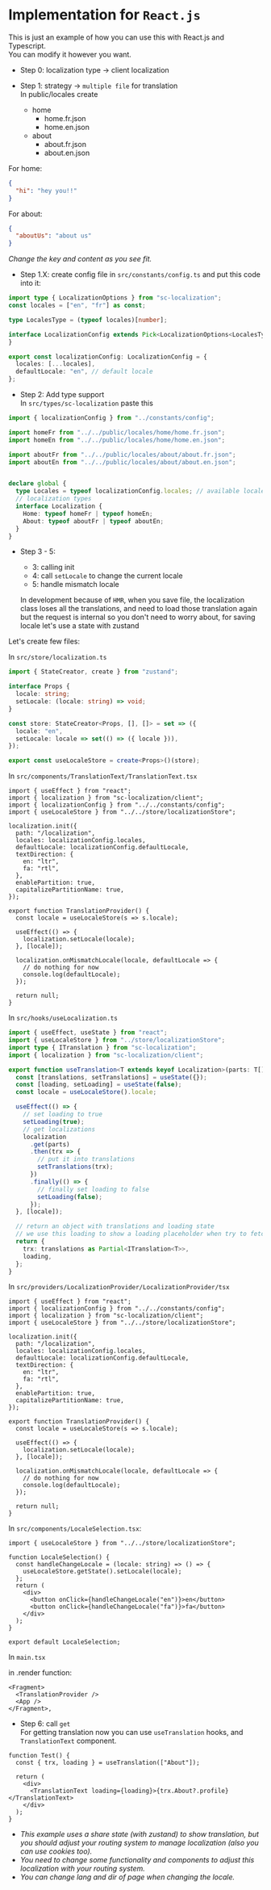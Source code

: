 # Implementation for `React.js`
This is just an example of how you can use this with React.js and Typescript.<br>
You can modify it however you want.

- Step 0: localization type -> client localization

- Step 1: strategy -> `multiple file` for translation <br>
In public/locales create
  - home
    - home.fr.json
    - home.en.json
  - about
    - about.fr.json
    - about.en.json

For home:

```json
{
  "hi": "hey you!!"
}
```
For about:

```json
{
  "aboutUs": "about us"
}
```


*Change the key and content as you see fit.*

- Step 1.X: create config file in `src/constants/config.ts` and put this code into it:

```ts
import type { LocalizationOptions } from "sc-localization";
const locales = ["en", "fr"] as const;

type LocalesType = (typeof locales)[number];

interface LocalizationConfig extends Pick<LocalizationOptions<LocalesType>, "locales" | "defaultLocale"> {
}

export const localizationConfig: LocalizationConfig = {
  locales: [...locales],
  defaultLocale: "en", // default locale
};
```

- Step 2: Add type support <br>
In `src/types/sc-localization` paste this

```ts
import { localizationConfig } from "../constants/config";

import homeFr from "../../public/locales/home/home.fr.json";
import homeEn from "../../public/locales/home/home.en.json";

import aboutFr from "../../public/locales/about/about.fr.json";
import aboutEn from "../../public/locales/about/about.en.json";


declare global {
  type Locales = typeof localizationConfig.locales; // available locale
  // localization types
  interface Localization {
    Home: typeof homeFr | typeof homeEn;
    About: typeof aboutFr | typeof aboutEn;
  }  
}
```

- Step 3 - 5:
  - 3: calling init
  - 4: call `setLocale` to change the current locale
  - 5: handle mismatch locale

  In development because of `HMR`, when you save file, the localization class loses all the translations, and need to load those translation again but the request is internal so you don't need to worry about, for saving locale let's use a state with zustand<br>

Let's create few files: <br>

In `src/store/localization.ts`

```ts
import { StateCreator, create } from "zustand";

interface Props {
  locale: string;
  setLocale: (locale: string) => void;
}

const store: StateCreator<Props, [], []> = set => ({
  locale: "en",
  setLocale: locale => set(() => ({ locale })),
});

export const useLocaleStore = create<Props>()(store);
```



In `src/components/TranslationText/TranslationText.tsx`

```tsx
import { useEffect } from "react";
import { localization } from "sc-localization/client";
import { localizationConfig } from "../../constants/config";
import { useLocaleStore } from "../../store/localizationStore";

localization.init({
  path: "/localization",
  locales: localizationConfig.locales,
  defaultLocale: localizationConfig.defaultLocale,
  textDirection: {
    en: "ltr",
    fa: "rtl",
  },
  enablePartition: true,
  capitalizePartitionName: true,
});

export function TranslationProvider() {
  const locale = useLocaleStore(s => s.locale);

  useEffect(() => {
    localization.setLocale(locale);
  }, [locale]);

  localization.onMismatchLocale(locale, defaultLocale => {
    // do nothing for now
    console.log(defaultLocale);
  });

  return null;
}
```

In `src/hooks/useLocalization.ts`

```ts
import { useEffect, useState } from "react";
import { useLocaleStore } from "../store/localizationStore";
import type { ITranslation } from "sc-localization";
import { localization } from "sc-localization/client";

export function useTranslation<T extends keyof Localization>(parts: T[]) {
  const [translations, setTranslations] = useState({});
  const [loading, setLoading] = useState(false);
  const locale = useLocaleStore().locale;

  useEffect(() => {
    // set loading to true
    setLoading(true);
    // get localizations
    localization
      .get(parts)
      .then(trx => {
        // put it into translations
        setTranslations(trx);
      })
      .finally(() => {
        // finally set loading to false
        setLoading(false);
      });
  }, [locale]);

  // return an object with translations and loading state
  // we use this loading to show a loading placeholder when try to fetch translation
  return {
    trx: translations as Partial<ITranslation<T>>,
    loading,
  };
}
```

In `src/providers/LocalizationProvider/LocalizationProvider/tsx`

```tsx
import { useEffect } from "react";
import { localizationConfig } from "../../constants/config";
import { localization } from "sc-localization/client";
import { useLocaleStore } from "../../store/localizationStore";

localization.init({
  path: "/localization",
  locales: localizationConfig.locales,
  defaultLocale: localizationConfig.defaultLocale,
  textDirection: {
    en: "ltr",
    fa: "rtl",
  },
  enablePartition: true,
  capitalizePartitionName: true,
});

export function TranslationProvider() {
  const locale = useLocaleStore(s => s.locale);

  useEffect(() => {
    localization.setLocale(locale);
  }, [locale]);

  localization.onMismatchLocale(locale, defaultLocale => {
    // do nothing for now
    console.log(defaultLocale);
  });

  return null;
}
```

In `src/components/LocaleSelection.tsx`:
```tsx
import { useLocaleStore } from "../../store/localizationStore";

function LocaleSelection() {
  const handleChangeLocale = (locale: string) => () => {
    useLocaleStore.getState().setLocale(locale);
  };
  return (
    <div>
      <button onClick={handleChangeLocale("en")}>en</button>
      <button onClick={handleChangeLocale("fa")}>fa</button>
    </div>
  );
}

export default LocaleSelection;
```

In `main.tsx` <br>

in .render function:


```tsx
<Fragment>
  <TranslationProvider />
  <App />
</Fragment>,
```

- Step 6: call `get`<br>
For getting translation now you can use `useTranslation` hooks, and `TranslationText` component.


```tsx
function Test() {
  const { trx, loading } = useTranslation(["About"]);

  return (
    <div>
      <TranslationText loading={loading}>{trx.About?.profile}</TranslationText>
    </div>
  );
}
```

- *This example uses a share state (with zustand) to show translation, but you should adjust your routing system to manage localization (also you can use cookies too).*
- *You need to change some functionality and components to adjust this localization with your routing system.*
- *You can change lang and dir of page when changing the locale.*
